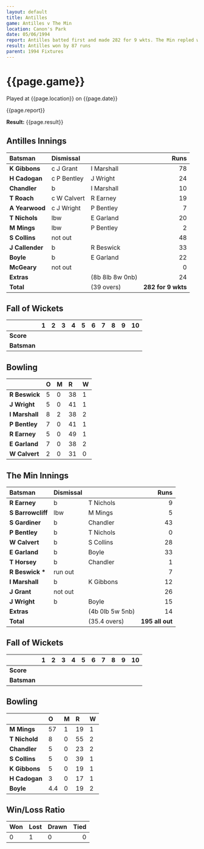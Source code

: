 ```yaml
---
layout: default
title: Antilles
game: Antilles v The Min
location: Canon's Park
date: 05/06/1994
report: Antilles batted first and made 282 for 9 wkts. The Min repled with 195 all out
result: Antilles won by 87 runs
parent: 1994 Fixtures
---
```


# {{page.game}}

Played at {{page.location}} on {{page.date}}

{{page.report}}

**Result:** {{page.result}}

## Antilles Innings

| Batsman | Dismissal |  | Runs |
|:---|:---|---|---:|
| **K Gibbons** | c J Grant | I Marshall | 78 | 
| **H Cadogan** | c P Bentley| J Wright | 24 | 
| **Chandler** | b | I Marshall | 10 | 
| **T Roach** | c W Calvert | R Earney | 19 | 
| **A Yearwood** | c J Wright | P Bentley | 7 | 
| **T Nichols** | lbw | E Garland | 20 |
| **M Mings** | lbw | P Bentley | 2 | 
| **S Collins** | not out |  | 48 |
| **J Callender** | b | R Beswick | 33 | 
| **Boyle** | b | E Garland | 22 |
| **McGeary** | not out |  | 0 |
| **Extras** | | (8b 8lb 8w 0nb) | 24 | 
| **Total** | | (39 overs) | **282 for 9 wkts** | 

## Fall of Wickets

| | 1 | 2 | 3 | 4 | 5 | 6 | 7 | 8 | 9 | 10 |
|---|:---:|:---:|:---:|:---:|:---:|:---:|:---:|:---:|:---:|:---:|
| **Score** |  |  |  |  |  |  |  |  |  |  |
| **Batsman** |  |  |  |  |  |  |  |  |  |  |

## Bowling

| | O | M | R | W |
|---|:---|:---|:---|:---|
| **R Beswick** | 5 | 0 | 38 | 1 | 
| **J Wright** | 5 | 0 | 41 | 1 | 
| **I Marshall** | 8 | 2 | 38 | 2 | 
| **P Bentley** | 7 | 0 | 41 | 1 | 
| **R Earney** | 5 | 0 | 49 | 1 |
| **E Garland** | 7 | 0 | 38 | 2 |
| **W Calvert** | 2 | 0 | 31 | 0 |

## The Min Innings

| Batsman | Dismissal |  | Runs |
|:---|:---|---|---:|
| **R Earney** | b | T Nichols | 9 | 
| **S Barrowcliff** | lbw | M Mings | 5 | 
| **S Gardiner** | b | Chandler | 43 | 
| **P Bentley** | b | T Nichols | 0 | 
| **W Calvert** | b | S Collins | 28 | 
| **E Garland** | b | Boyle | 33 | 
| **T Horsey** | b | Chandler | 1 | 
| **R Beswick &#42;** | run out |  | 7 | 
| **I Marshall** | b | K Gibbons | 12 | 
| **J Grant** | not out |  | 26 | 
| **J Wright** | b | Boyle | 15 | 
| **Extras** | | (4b 0lb 5w 5nb) | 14 | 
| **Total** | | (35.4 overs) | **195 all out** | 

## Fall of Wickets

| | 1 | 2 | 3 | 4 | 5 | 6 | 7 | 8 | 9 | 10 |
|---|:---:|:---:|:---:|:---:|:---:|:---:|:---:|:---:|:---:|:---:|
| **Score** |  |  |  |  |  |  |  |  |  |  |
| **Batsman** |  |  |  |  |  |  |  |  |  |  |

## Bowling

| | O | M | R | W |
|---|:---|:---|:---|:---|
| **M Mings** | 57 | 1 | 19 | 1 |
| **T Nichold** | 8 | 0 | 55 | 2 |
| **Chandler** | 5 | 0 | 23 | 2 |
| **S Collins** | 5 | 0 | 39 | 1 |
| **K Gibbons** | 5 | 0 | 19 | 1 |
| **H Cadogan** | 3 | 0 | 17 | 1 |
| **Boyle** | 4.4 | 0 | 19 | 2 |

## Win/Loss Ratio

| Won | Lost | Drawn | Tied |
|:---|:---|:---|---:|
| 0 | 1 | 0 | 0 |